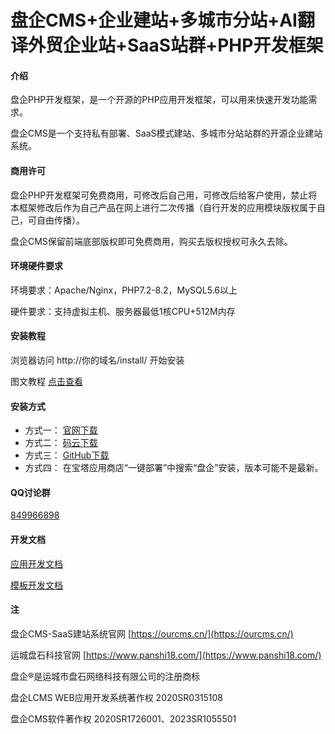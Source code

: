 # 盘企CMS+企业建站+多城市分站+AI翻译外贸企业站+SaaS站群+PHP开发框架

#### 介绍

盘企PHP开发框架，是一个开源的PHP应用开发框架，可以用来快速开发功能需求。

盘企CMS是一个支持私有部署、SaaS模式建站、多城市分站站群的开源企业建站系统。

#### 商用许可

盘企PHP开发框架可免费商用，可修改后自己用，可修改后给客户使用，禁止将本框架修改后作为自己产品在网上进行二次传播（自行开发的应用模块版权属于自己，可自由传播）。

盘企CMS保留前端底部版权即可免费商用，购买去版权授权可永久去除。

#### 环境硬件要求

环境要求：Apache/Nginx，PHP7.2-8.2，MySQL5.6以上

硬件要求：支持虚拟主机、服务器最低1核CPU+512M内存

#### 安装教程

浏览器访问 http://你的域名/install/ 开始安装

图文教程 [点击查看](https://ourcms.cn/show/news-1.html)

#### 安装方式

 - 方式一： [官网下载](https://ourcms.cn/list/55-1.html)
 - 方式二： [码云下载](https://gitee.com/luckymoke/LCMS.OPEN/releases)
 - 方式三： [GitHub下载](https://github.com/LuckyMoke/LCMS.OPEN/releases)
 - 方式四： 在宝塔应用商店“一键部署”中搜索“盘企”安装，版本可能不是最新。

#### QQ讨论群

[849966898](https://jq.qq.com/?\_wv=1027&k=5hOL21w)

#### 开发文档

[应用开发文档](https://doc.ourcms.cn/)

[模板开发文档](https://doc.ourcms.cn/)

#### 注

盘企CMS-SaaS建站系统官网 [https://ourcms.cn/](https://ourcms.cn/)

运城盘石科技官网 [https://www.panshi18.com/](https://www.panshi18.com/)

盘企®是运城市盘石网络科技有限公司的注册商标

盘企LCMS WEB应用开发系统著作权 2020SR0315108

盘企CMS软件著作权 2020SR1726001、2023SR1055501